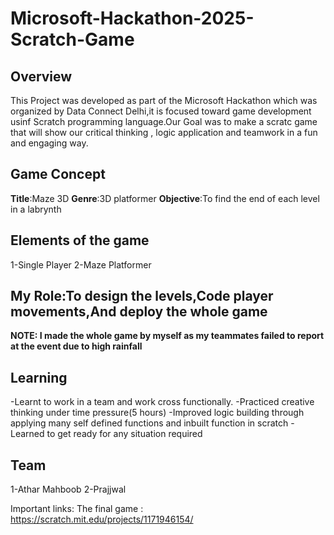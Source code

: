 # Microsoft-Hackathon-2025-Scratch-Game

## Overview
This Project was developed as part of the Microsoft Hackathon which was organized by Data Connect Delhi,it is focused toward game development usinf Scratch programming language.Our Goal was to make a scratc game that will show our critical thinking , logic application and teamwork in a fun and engaging way.

## Game Concept
**Title**:Maze 3D
**Genre**:3D platformer
**Objective**:To find the end of each level in a labrynth


## Elements of the game
1-Single Player
2-Maze Platformer


## My Role:To design the levels,Code player movements,And deploy the whole game 
**NOTE: I made the whole game by myself as my teammates failed to report at the event due to high rainfall**

## Learning
-Learnt to work in a team and work cross functionally.
-Practiced creative thinking under time pressure(5 hours)
-Improved logic building through applying many self defined functions and inbuilt function in scratch
-Learned to get ready for any situation required

## Team
1-Athar Mahboob
2-Prajjwal

Important links:
The final game : https://scratch.mit.edu/projects/1171946154/

